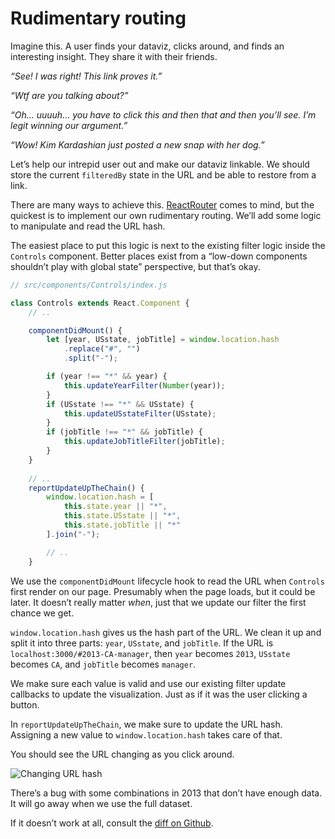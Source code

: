 
# Rudimentary routing

Imagine this. A user finds your dataviz, clicks around, and finds an
interesting insight. They share it with their friends.

*“See\! I was right\! This link proves it.”*

*“Wtf are you talking about?”*

*“Oh… uuuuh… you have to click this and then that and then you’ll see.
I’m legit winning our argument.”*

*“Wow\! Kim Kardashian just posted a new snap with her dog.”*

Let’s help our intrepid user out and make our dataviz linkable. We
should store the current `filteredBy` state in the URL and be able to
restore from a link.

There are many ways to achieve this.
[ReactRouter](https://github.com/ReactTraining/react-router) comes to
mind, but the quickest is to implement our own rudimentary routing.
We’ll add some logic to manipulate and read the URL hash.

The easiest place to put this logic is next to the existing filter logic
inside the `Controls` component. Better places exist from a “low-down
components shouldn’t play with global state” perspective, but that’s
okay.

``` javascript
// src/components/Controls/index.js

class Controls extends React.Component {
    // ..

    componentDidMount() {
        let [year, USstate, jobTitle] = window.location.hash
            .replace("#", "")
            .split("-");

        if (year !== "*" && year) {
            this.updateYearFilter(Number(year));
        }
        if (USstate !== "*" && USstate) {
            this.updateUSstateFilter(USstate);
        }
        if (jobTitle !== "*" && jobTitle) {
            this.updateJobTitleFilter(jobTitle);
        }
    }
    
    // ..
    reportUpdateUpTheChain() {
        window.location.hash = [
            this.state.year || "*",
            this.state.USstate || "*",
            this.state.jobTitle || "*"
        ].join("-");

        // ..
    }
```

We use the `componentDidMount` lifecycle hook to read the URL when
`Controls` first render on our page. Presumably when the page loads, but
it could be later. It doesn’t really matter *when*, just that we update
our filter the first chance we get.

`window.location.hash` gives us the hash part of the URL. We clean it up
and split it into three parts: `year`, `USstate`, and `jobTitle`. If the
URL is `localhost:3000/#2013-CA-manager`, then `year` becomes `2013`,
`USstate` becomes `CA`, and `jobTitle` becomes `manager`.

We make sure each value is valid and use our existing filter update
callbacks to update the visualization. Just as if it was the user
clicking a button.

In `reportUpdateUpTheChain`, we make sure to update the URL hash.
Assigning a new value to `window.location.hash` takes care of that.

You should see the URL changing as you click around.

![Changing URL
hash](https://raw.githubusercontent.com/Swizec/react-d3js-es6-ebook/2018-version/manuscript/resources/images/es6v2/changing-url.png)

There’s a bug with some combinations in 2013 that don’t have enough
data. It will go away when we use the full dataset.

If it doesn’t work at all, consult the [diff on
Github](https://github.com/Swizec/react-d3js-step-by-step/commit/2e8fb070cbee5f1e942be8ea42fa87c6c0379a9b).
